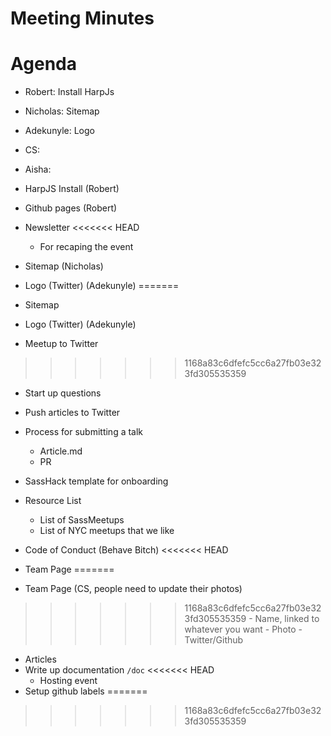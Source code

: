 # Meeting Minutes

# Agenda

* Robert: Install HarpJs
* Nicholas: Sitemap
* Adekunyle: Logo
* CS: 
* Aisha:

* HarpJS Install (Robert)
* Github pages (Robert)
* Newsletter
<<<<<<< HEAD
    - For recaping the event
* Sitemap (Nicholas)
* Logo (Twitter) (Adekunyle)
=======
* Sitemap
* Logo (Twitter) (Adekunyle)
* Meetup to Twitter
>>>>>>> 1168a83c6dfefc5cc6a27fb03e323fd305535359
* Start up questions

* Push articles to Twitter
* Process for submitting a talk
    - Article.md
    - PR

* SassHack template for onboarding
* Resource List
    - List of SassMeetups
    - List of NYC meetups that we like
* Code of Conduct (Behave Bitch)
<<<<<<< HEAD
* Team Page
=======
* Team Page (CS, people need to update their photos)
>>>>>>> 1168a83c6dfefc5cc6a27fb03e323fd305535359
    - Name, linked to whatever you want
    - Photo
    - Twitter/Github
* Articles
* Write up documentation `/doc`
<<<<<<< HEAD
    - Hosting event
* Setup github labels
=======
>>>>>>> 1168a83c6dfefc5cc6a27fb03e323fd305535359
